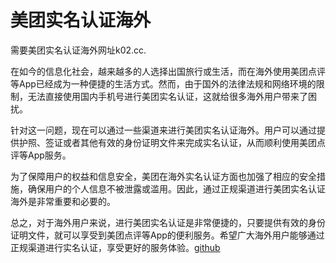 # 美团实名认证海外

需要美团实名认证海外网址k02.cc.

在如今的信息化社会，越来越多的人选择出国旅行或生活，而在海外使用美团点评等App已经成为一种便捷的生活方式。然而，由于国外的法律法规和网络环境的限制，无法直接使用国内手机号进行美团实名认证，这就给很多海外用户带来了困扰。

针对这一问题，现在可以通过一些渠道来进行美团实名认证海外。用户可以通过提供护照、签证或者其他有效的身份证明文件来完成实名认证，从而顺利使用美团点评等App服务。

为了保障用户的权益和信息安全，美团在海外实名认证方面也加强了相应的安全措施，确保用户的个人信息不被泄露或滥用。因此，通过正规渠道进行美团实名认证海外是非常重要和必要的。

总之，对于海外用户来说，进行美团实名认证是非常便捷的，只要提供有效的身份证明文件，就可以享受到美团点评等App的便利服务。希望广大海外用户能够通过正规渠道进行实名认证，享受更好的服务体验。[github](https://github.com)